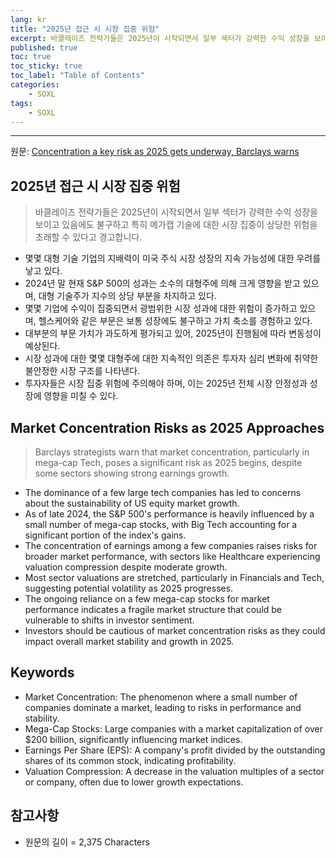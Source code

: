 ```yaml
---
lang: kr
title: "2025년 접근 시 시장 집중 위험"
excerpt: 바클레이즈 전략가들은 2025년이 시작되면서 일부 섹터가 강력한 수익 성장을 보이고 있음에도 불구하고 특히 메가캡 기술에 대한 시장 집중이 상당한 위험을 초래할 수 있다고 경고합니다.
published: true
toc: true
toc_sticky: true
toc_label: "Table of Contents"
categories:
    - SOXL
tags:
    - SOXL
---
```


---

  원문: [Concentration a key risk as 2025 gets underway, Barclays warns](https://www.investing.com/news/stock-market-news/concentration-a-key-risk-as-2025-gets-underway-barclays-warns-3802045)

## 2025년 접근 시 시장 집중 위험

> 바클레이즈 전략가들은 2025년이 시작되면서 일부 섹터가 강력한 수익 성장을 보이고 있음에도 불구하고 특히 메가캡 기술에 대한 시장 집중이 상당한 위험을 초래할 수 있다고 경고합니다.


- 몇몇 대형 기술 기업의 지배력이 미국 주식 시장 성장의 지속 가능성에 대한 우려를 낳고 있다.
- 2024년 말 현재 S&P 500의 성과는 소수의 대형주에 의해 크게 영향을 받고 있으며, 대형 기술주가 지수의 상당 부분을 차지하고 있다.
- 몇몇 기업에 수익이 집중되면서 광범위한 시장 성과에 대한 위험이 증가하고 있으며, 헬스케어와 같은 부문은 보통 성장에도 불구하고 가치 축소를 경험하고 있다.
- 대부분의 부문 가치가 과도하게 평가되고 있어, 2025년이 진행됨에 따라 변동성이 예상된다.
- 시장 성과에 대한 몇몇 대형주에 대한 지속적인 의존은 투자자 심리 변화에 취약한 불안정한 시장 구조를 나타낸다.
- 투자자들은 시장 집중 위험에 주의해야 하며, 이는 2025년 전체 시장 안정성과 성장에 영향을 미칠 수 있다.

## Market Concentration Risks as 2025 Approaches

> Barclays strategists warn that market concentration, particularly in mega-cap Tech, poses a significant risk as 2025 begins, despite some sectors showing strong earnings growth.


- The dominance of a few large tech companies has led to concerns about the sustainability of US equity market growth.
- As of late 2024, the S&P 500's performance is heavily influenced by a small number of mega-cap stocks, with Big Tech accounting for a significant portion of the index's gains.
- The concentration of earnings among a few companies raises risks for broader market performance, with sectors like Healthcare experiencing valuation compression despite moderate growth.
- Most sector valuations are stretched, particularly in Financials and Tech, suggesting potential volatility as 2025 progresses.
- The ongoing reliance on a few mega-cap stocks for market performance indicates a fragile market structure that could be vulnerable to shifts in investor sentiment.
- Investors should be cautious of market concentration risks as they could impact overall market stability and growth in 2025.

## Keywords

- Market Concentration: The phenomenon where a small number of companies dominate a market, leading to risks in performance and stability.
- Mega-Cap Stocks: Large companies with a market capitalization of over $200 billion, significantly influencing market indices.
- Earnings Per Share (EPS): A company's profit divided by the outstanding shares of its common stock, indicating profitability.
- Valuation Compression: A decrease in the valuation multiples of a sector or company, often due to lower growth expectations.

## 참고사항

- 원문의 길이 = 2,375 Characters

